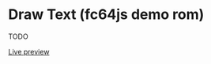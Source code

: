 # Draw Text (fc64js demo rom)

TODO

[Live preview](https://theinvader360.github.io/fc64js/rom/demo/draw-text/)

